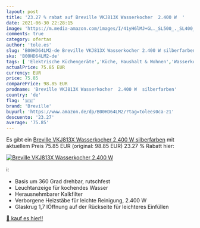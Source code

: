 ```yaml
---
layout: post
title: '23.27 % rabat auf Breville VKJ813X Wasserkocher  2.400 W  '
date: 2021-06-30 22:28:15
image: 'https://m.media-amazon.com/images/I/41yH6lMJ+GL._SL500_._SL400_.jpg'
comments: true
category: ofertas
author: 'tole.es'
slug: 'B00HD64LM2-de Breville VKJ813X Wasserkocher 2.400 W silberfarben'
sku: 'B00HD64LM2-de'
tags: [ 'Elektrische Küchengeräte','Küche, Haushalt & Wohnen','Wasserkocher','Wasserkocher & Heißwasserspender','breville', ]
actualPrice: 75.85 EUR
currency: EUR
price: 75.85
comparePrice: 98.85 EUR
prodname: 'Breville VKJ813X Wasserkocher  2.400 W  silberfarben'
country: 'de'
flag: '🇩🇪'
brand: 'Breville'
buyurl: 'https://www.amazon.de/dp/B00HD64LM2/?tag=tolees0ca-21'
descuento: '23.27'
average: '75.85'
---
```


Es gibt ein [Breville VKJ813X Wasserkocher  2.400 W  silberfarben](https://www.amazon.de/dp/B00HD64LM2/?tag=tolees0ca-21) mit aktuellem Preis 75.85 EUR (original: 98.85 EUR) 23.27 % Rabatt hier:

[![Breville VKJ813X Wasserkocher  2.400 W  ](https://m.media-amazon.com/images/I/41yH6lMJ+GL._SL500_._SL400_.jpg)](https://www.amazon.de/dp/B00HD64LM2/?tag=tolees0ca-21)

ℹ️:

- Basis um 360 Grad drehbar, rutschfest
- Leuchtanzeige für kochendes Wasser
- Herausnehmbarer Kalkfilter
- Verborgene Heizstäbe für leichte Reinigung, 2.400 W
- Glaskrug 1,7 lÖffnung auf der Rückseite für leichteres Einfüllen

[🛒 kauf es hier!!](https://www.amazon.de/dp/B00HD64LM2/?tag=tolees0ca-21)
